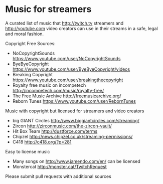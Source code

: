 Music for streamers
==================

A curated list of music that http://twitch.tv streamers and http://youtube.com video creators can use in their streams in a safe, legal and moral fashion.

Copyright Free Sources:

* NoCopyrightSounds https://www.youtube.com/user/NoCopyrightSounds
* ByeByeCopyright https://www.youtube.com/user/ByeByeCopyright/videos
* Breaking Copyright https://www.youtube.com/user/breakingthecopyright
* Royalty free music on incompetech http://incompetech.com/music/royalty-free/
* The Free Music Archive http://freemusicarchive.org/
* Reborn Tunes https://www.youtube.com/user/RebornTunes

Music with copyright but licensed for streamers and video creators

* big GIANT Circles http://www.biggiantcircles.com/streaming/
* Zircon http://zirconmusic.com/the-zircon-vault/
* Hit Box Team http://dustforce.com/terms
* Chipzel http://news.chipzel.co.uk/streaming-permissions/
* C418 http://c418.org/?p=281

Easy to license music

* Many songs on http://www.jamendo.com/en/ can be licensed
* Monstercat http://monster.cat/TwitchRequest


Please submit pull requests with additional sources
